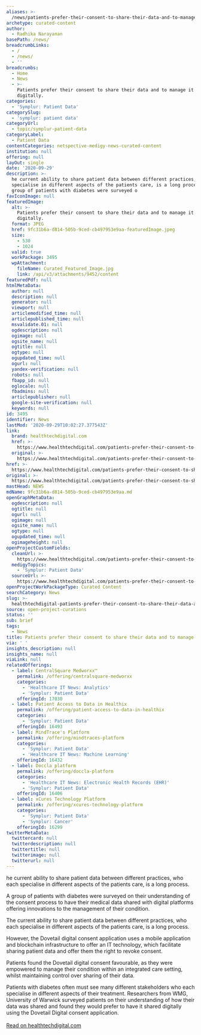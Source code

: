 ```yaml
---
aliases: >-
  /news/patients-prefer-their-consent-to-share-their-data-and-to-manage-it-digitally
archetype: curated-content
author:
  - Radhika Narayanan
basePath: /news/
breadcrumbLinks:
  - /
  - /news/
  - ''
breadcrumbs:
  - Home
  - News
  - >-
    Patients prefer their consent to share their data and to manage it
    digitally.
categories:
  - 'Symplur: Patient Data'
categorySlug:
  - 'symplur: patient data'
categoryUrl:
  - topic/symplur-patient-data
categoryLabel:
  - Patient Data
contentCategories: netspective-medigy-news-curated-content
institution: null
offering: null
layOut: single
date: '2020-09-29'
description: >-
  he current ability to share patient data between different practices, who each
  specialise in different aspects of the patients care, is a long process.A
  group of patients with diabetes were surveyed o
favIconImage: null
featuredImage:
  alt: >-
    Patients prefer their consent to share their data and to manage it
    digitally.
  format: JPEG
  href: 9fc31b6a-d814-505b-9ced-cb497953e9aa-featuredImage.jpeg
  size:
    - 530
    - 1024
  valid: true
  workPackage: 3495
  wpAttachment:
    fileName: Curated_Featured_Image.jpg
    link: /api/v3/attachments/9452/content
featuredPdf: null
htmlMetaData:
  author: null
  description: null
  generator: null
  viewport: null
  articlemodified_time: null
  articlepublished_time: null
  msvalidate.01: null
  ogdescription: null
  ogimage: null
  ogsite_name: null
  ogtitle: null
  ogtype: null
  ogupdated_time: null
  ogurl: null
  yandex-verification: null
  robots: null
  fbapp_id: null
  oglocale: null
  fbadmins: null
  articlepublisher: null
  google-site-verification: null
  keywords: null
id: 3495
identifier: News
lastMod: '2020-09-29T10:02:27.377543Z'
link:
  brand: healthtechdigital.com
  href: >-
    https://www.healthtechdigital.com/patients-prefer-their-consent-to-share-their-data-and-to-manage-it-digitally/
  original: >-
    https://www.healthtechdigital.com/patients-prefer-their-consent-to-share-their-data-and-to-manage-it-digitally/
href: >-
  https://www.healthtechdigital.com/patients-prefer-their-consent-to-share-their-data-and-to-manage-it-digitally/
original: >-
  https://www.healthtechdigital.com/patients-prefer-their-consent-to-share-their-data-and-to-manage-it-digitally/
mastHead: NEWS
mdName: 9fc31b6a-d814-505b-9ced-cb497953e9aa.md
openGraphMetaData:
  ogdescription: null
  ogtitle: null
  ogurl: null
  ogimage: null
  ogsite_name: null
  ogtype: null
  ogupdated_time: null
  ogimageheight: null
openProjectCustomFields:
  cleanUrl: >-
    https://www.healthtechdigital.com/patients-prefer-their-consent-to-share-their-data-and-to-manage-it-digitally/
  medigyTopics:
    - 'Symplur: Patient Data'
  sourceUrl: >-
    https://www.healthtechdigital.com/patients-prefer-their-consent-to-share-their-data-and-to-manage-it-digitally/
openProjectWorkPackageType: Curated Content
searchCategory: News
slug: >-
  healthtechdigital-patients-prefer-their-consent-to-share-their-data-and-to-manage-it-digitally
source: open-project-curations
status: ''
sub: brief
tags:
  - News
title: Patients prefer their consent to share their data and to manage it digitally.
via: ' '
insights_description: null
insights_name: null
viaLink: null
relatedOfferings:
  - label: CentralSquare Medworxx™
    permalink: /offering/centralsquare-medworxx
    categories:
      - 'Healthcare IT News: Analytics'
      - 'Symplur: Patient Data'
    offeringId: 17030
  - label: Patient Access to Data in Healthix
    permalink: /offering/patient-access-to-data-in-healthix
    categories:
      - 'Symplur: Patient Data'
    offeringId: 16493
  - label: MindTrace's Platform
    permalink: /offering/mindtraces-platform
    categories:
      - 'Symplur: Patient Data'
      - 'Healthcare IT News: Machine Learning'
    offeringId: 16432
  - label: Doccla platform
    permalink: /offering/doccla-platform
    categories:
      - 'Healthcare IT News: Electronic Health Records (EHR)'
      - 'Symplur: Patient Data'
    offeringId: 16406
  - label: xCures Technology Platform
    permalink: /offering/xcures-technology-platform
    categories:
      - 'Symplur: Patient Data'
      - 'Symplur: Cancer'
    offeringId: 16299
twitterMetaData:
  twittercard: null
  twitterdescription: null
  twittertitle: null
  twitterimage: null
  twitterurl: null
---
```

<p>he current ability to share patient data between different practices, who each specialise in different aspects of the patients care, is a long process.</p><p>A group of patients with diabetes were surveyed on their understanding of the consent process to have their medical data shared with digital platforms offering innovations to the management of their condition.</p><p>The current ability to share patient data between different practices, who each specialise in different aspects of the patients care, is a long process.</p><p>However, the Dovetail digital consent application uses a mobile application and blockchain infrastructure to offer an IT technology, which facilitate sharing patient data and offer them the right to revoke consent.</p><p>Patients found the Dovetail digital consent favourable, as they were empowered to manage their condition within an integrated care setting, whilst maintaining control over sharing of their data.</p><p>Patients with diabetes often must see many different stakeholders who each specialise in different aspects of their treatment. Researchers from WMG, University of Warwick surveyed patients on their understanding of how their data was shared and found they would prefer to have it shared digitally using the Dovetail Digital consent application.<br><br><a href="https://www.healthtechdigital.com/patients-prefer-their-consent-to-share-their-data-and-to-manage-it-digitally/">Read on healthtechdigital.com</a></p>
